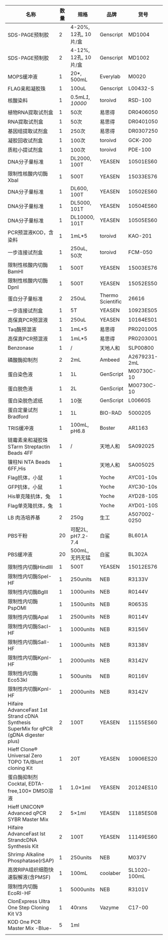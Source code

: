 | 名称                                                                                   | 数量  | 规格                | 品牌                | 货号           | 批次号          | 保存条件      | 登记日期     |
| ------------------------------------------------------------------------------------ | --- | ----------------- | ----------------- | ------------ | ------------ | --------- | -------- |
| SDS-PAGE预制胶                                                                          | 2   | 4-20%, 12孔, 10片/盒 | Genscript         | MD1004       | C33222501    | 4         |          |
| SDS-PAGE预制胶                                                                          | 2   | 4-12%, 12孔, 10片/盒 | Genscript         | MD1002       | C33122505    | 4         |          |
| MOPS缓冲液                                                                              | 1   | 20*, 500mL        | Everylab          | M0020        | 20250408     | 4         |          |
| FLAG亲和凝胶珠                                                                            | 1   | 100uL             | Genscript         | L00432-S     | 2503K043     | 4         |          |
| 核酸染料                                                                                 | 1   | 0.5mL*1, 10000*   | toroivd           | RSD-100      | 231108L02-01 | RT        |          |
| 植物RNA提取试剂盒                                                                           | 1   | 50次               | 易思得               | DR0406050    | /            | RT        |          |
| RNA提取试剂盒                                                                             | 1   | 50次               | 易思得               | DR0401050    | /            | RT        |          |
| 基因组提取试剂盒                                                                             | 1   | 250次              | 易思得               | DR0307250    | /            | RT        |          |
| 凝胶回收试剂盒                                                                              | 1   | 100次              | toroivd           | GCK-200      | C51232001    | RT        |          |
| 质粒小提试剂盒                                                                              | 1   | 100次              | toroivd           | PDE-100      | B020110      | RT        |          |
| DNA分子量标准                                                                             | 1   | DL2000, 100T      | YEASEN            | 10501ES60    | G1502780     | -20       |          |
| 限制性核酸内切酶XbaI                                                                         | 1   | 500T              | YEASEN            | 15033ES76    | F5514040     | -20       |          |
| DNA分子量标准                                                                             | 1   | DL600, 100T       | YEASEN            | 10502ES60    | G1503090     | -20       |          |
| DNA分子量标准                                                                             | 1   | DL5000, 101T      | YEASEN            | 10504ES60    | G2510560     | -20       |          |
| DNA分子量标准                                                                             | 1   | DL10000, 101T     | YEASEN            | 10505ES60    | G141311      | -20       |          |
| PCR预混液KOD，含染料                                                                        | 1   | 1mL*5             | toroivd           | KAO-201      | 430900       | -20       |          |
| 一步连接试剂盒                                                                              | 1   | 250uL, 50次        | toroivd           | FCM-050      | B23102010    | -20       |          |
| 限制性核酸内切酶BamHI                                                                        | 1   | 500T              | YEASEN            | 15003ES76    | F2419111     | -20       |          |
| 限制性核酸内切酶DpnI                                                                         | 1   | 500T              | YEASEN            | 15052ES50    | F2513130     | -20       |          |
| 蛋白分子量标准                                                                              | 2   | 250uL             | Thermo Scientific | 26616        | 2969018      | -20       |          |
| 一步连接试剂盒                                                                              | 1   | 5T                | YEASEN            | 10923ES05    | H3519010     | -20       |          |
| 高保真PCR预混液                                                                            | 1   | 250uL             | YEASEN            | 10164ES01    | H0430151     | -20       |          |
| Taq酶预混液                                                                              | 1   | 1mL*5             | 易思得               | PR0201005    | 20250119     | -20       |          |
| 高保真PCR预混液                                                                            | 1   | 1mL*5             | 易思得               | PR0203001    | /            | -20       |          |
| Benzonase                                                                            | 1   | /                 | 天地人和              | SLP00800     | E25041503    | -20       |          |
| 磷酸酶抑制剂                                                                               | 2   | 2mL               | Ambeed            | A2679231-2mL | A2679231-QH3 | -20       |          |
| 蛋白染色液                                                                                | 1   | 1L                | GenScript         | M00730C-10   |              | RT        |          |
| 蛋白脱色液                                                                                | 1   | 2L                | GenScript         | M00730C-10   |              | RT        |          |
| 蛋白染脱色滤纸                                                                              | 1   | 10张               | GenScript         | L00660S      |              | RT        |          |
| 蛋白定量试剂Bradford                                                                       | 1   | 1L                | BIO-RAD           | 5000205      | 64652597     | 4         |          |
| TRIS缓冲液                                                                              | 1   | 100mL, pH6.8      | Boster            | AR1163       |              | RT        |          |
| 链霉素亲和凝胶珠STarm Streptactin Beads 4FF                                                  | 1   | /                 | 天地人和              | SA092025     |              | 4         |          |
| 镍柱Ni NTA Beads 6FF,His                                                               | 1   |                   | 天地人和              | SA005025     |              | 4         |          |
| Flag抗体，小鼠                                                                            | 1   |                   | Yoche             | AYC01-10s    |              | -20       |          |
| GFP抗体，小鼠                                                                             | 1   |                   | Yoche             | AYC30-10s    |              | -20       |          |
| His单克隆抗体，兔                                                                           | 1   |                   | Yoche             | AYD28-10S    |              | -20       |          |
| Flag单克隆抗体，兔                                                                          | 1   |                   | Yoche             | AYD01-10S    |              | -20       |          |
| LB 肉汤培养基                                                                             | 2   | 250g              | 生工                | A507002-0250 |              | RT        |          |
| PBS干粉                                                                                | 20  | 可配2L, pH7.2-7.4   | 白鲨                | BL601A       | 26824437V    | RT        |          |
| PBS缓冲液                                                                               | 20  | 500mL, 无钙无锰       | 白鲨                | BL302A       | 06925968AG   | RT        |          |
| 限制性内切酶HindIII                                                                        | 1   | 500T              | YEASEN            | 15012ES76    | F7408120     | -20       |          |
| 限制性内切酶SpeI-HF                                                                        | 1   | 250units          | NEB               | R3133V       | 10250222     | -20       |          |
| 限制性内切酶BglII                                                                          | 1   | 1000units         | NEB               | R0144V       | 10247511     | -20       |          |
| 限制性内切酶PspOMI                                                                         | 1   | 1500units         | NEB               | R0653S       | 10261358     | -20       |          |
| 限制性内切酶ApaI                                                                           | 1   | 2500units         | NEB               | R0114V       | 10253156     | -20       |          |
| 限制性内切酶SacI-HF                                                                        | 1   | 1000units         | NEB               | R3156V       | 10263808     | -20       |          |
| 限制性内切酶SalI-HF                                                                        | 1   | 1000units         | NEB               | R3138V       | 10265442     | -20       |          |
| 限制性内切酶KpnI-HF                                                                        | 1   | 2000units         | NEB               | R3142V       | 10265443     | -20       |          |
| 限制性内切酶Eco53kl                                                                        | 1   | 500units          | NEB               | R0116V       | 10275143     | -20       | 20250716 |
| 限制性内切酶KpnI-HF                                                                        | 1   | 2000units         | NEB               | R3142V       | 10265443     | -20       | 20250716 |
| Hifaire AdvanceFast 1st Strand cDNA Synthesis SuperMix for qPCR (gDNA digester plus) | 2   | 100T              | YEASEN            | 11155ES60    | H5505300     | -20       | 20250722 |
| Hieff Clone® Universal Zero TOPO TA/Blunt cloning Kit                                | 1   | 20T               | YEASEN            | 10906ES20    | H6518260     | -20       | 20250722 |
| 蛋白酶抑制剂Cocktal, EDTA-free,100× DMSO溶液                                                 | 1   | 1.0×1ml           | YEASEN            | 20124ES10    | I5528070     | -20       | 20250722 |
| Hieff UNICON® Advanced qPCR SYBR Master Mix                                          | 2   | 5×1ml             | YEASEN            | 11185ES08    | H6501260     | -20       | 20250722 |
| Hifaire AdvanceFast lst StrandcDNA Synthesis Kit                                     | 2   | 100T              | YEASEN            | 11149ES60    | H6504270     | -20       | 20250722 |
| Shrimp Alkaline Phosphatase(rSAP)                                                    | 1   | 250units          | NEB               | M037V        | 10279503     | -20       | 20250726 |
| 高效RIPA组织细胞快速裂解液(含PMSF)                                                               | 1   | 100mL             | coolaber          | SL1020-100mL | SL351112100  | -20       | 20250729 |
| 限制性内切酶EcoRI-HF                                                                       | 1   | 5000units         | NEB               | R3101V       |              | -20       | 20250920 |
| ClonExpress Ultra One Step Cloning Kit V3                                            | 1   | 40rxns            | Vazyme            | C17-00       | 7E0161E5     | -30～-15°C | 20250920 |
| KOD One PCR Master Mix -Blue-                                                        | 5   | 1ml               |                   |              |              |           |          |
|                                                                                      |     |                   |                   |              |              |           |          |

